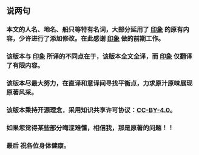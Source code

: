 ## 说两句

### 本文的人名、地名、船只等特有名词，大部分延用了 <u>[印象](https://github.com/RockyChing/the_expanse)</u> 的原有内容，少许进行了添加修改。在此感谢 <u>[印象](https://github.com/RockyChing/the_expanse)</u> 做的前期工作。



### 该版本与 <u>印象</u>   所译的不同点在于，该版本全文全译，而 <u>[印象](https://github.com/RockyChing/the_expanse)</u>  仅翻译了有限内容。



### 该版本尽最大努力，在直译和意译间寻找平衡点，力求原汁原味展现原著风采。



### 该版本秉持开源理念，采用知识共享许可协议：[CC-BY-4.0](https://creativecommons.org/licenses/by/4.0/)。



### 如果您觉得某些部分晦涩难懂，相信我，那是原著的问题！！



### 最后 祝各位身体健康。


